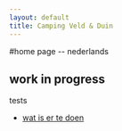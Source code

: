 ```yaml
---
layout: default
title: Camping Veld & Duin
---
```



#home page -- nederlands
## work in progress

tests

- [wat is er te doen](/nl/in-de-buurt.html)
